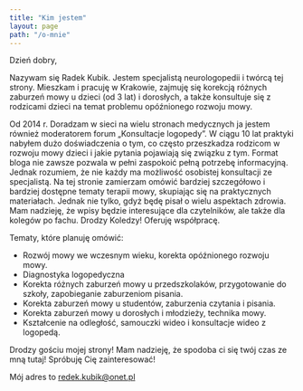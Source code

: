 ```yaml
---
title: "Kim jestem"
layout: page
path: "/o-mnie"
---
```


Dzień dobry,

Nazywam się Radek Kubik. Jestem specjalistą neurologopedii i twórcą tej strony. Mieszkam i pracuję w Krakowie, zajmuję się korekcją różnych zaburzeń mowy u dzieci (od 3 lat) i dorosłych, a także konsultuje się z rodzicami dzieci na temat problemu opóźnionego rozwoju mowy.

Od 2014 r. Doradzam w sieci na wielu stronach medycznych ja jestem również moderatorem forum „Konsultacje logopedy”. W ciągu 10 lat praktyki nabyłem dużo doświadczenia o tym, co często przeszkadza rodzicom w rozwoju mowy dzieci i jakie pytania pojawiają się związku z tym. Format bloga nie zawsze pozwala w pełni zaspokoić pełną potrzebę informacyjną. Jednak rozumiem, że nie każdy ma możliwość osobistej konsultacji ze specjalistą. Na tej stronie zamierzam omówić bardziej szczegółowo i bardziej dostępne tematy terapii mowy, skupiając się na praktycznych materiałach. Jednak nie tylko, gdyż będę pisał o wielu aspektach zdrowia. Mam nadzieję, że wpisy będzie interesujące dla czytelników, ale także dla kolegów po fachu. Drodzy Koledzy! Oferuję współpracę. 

Tematy, które planuję omówić:

* Rozwój mowy we wczesnym wieku, korekta opóźnionego rozwoju mowy.
* Diagnostyka logopedyczna
* Korekta różnych zaburzeń mowy u przedszkolaków, przygotowanie do szkoły, zapobieganie zaburzeniom pisania.
* Korekta zaburzeń mowy u studentów, zaburzenia czytania i pisania.
* Korekta zaburzeń mowy u dorosłych i młodzieży, technika mowy.
* Kształcenie na odległość, samouczki wideo i konsultacje wideo z logopedą.

Drodzy gościu mojej strony! Mam nadzieję, że spodoba ci się twój czas ze mną tutaj! Spróbuję Cię zainteresować!


 
Mój adres to redek.kubik@onet.pl
